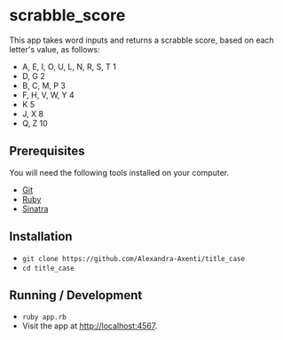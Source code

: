 # scrabble_score

This app takes word inputs and returns a scrabble score, based on each letter's value, as follows:

* A, E, I, O, U, L, N, R, S, T       1
* D, G                               2
* B, C, M, P                         3
* F, H, V, W, Y                      4
* K                                  5
* J, X                               8
* Q, Z                               10


## Prerequisites

You will need the following tools installed on your computer.

* [Git](https://git-scm.com/)
* [Ruby](https://www.ruby-lang.org/en/documentation/installation/)
* [Sinatra](https://github.com/sinatra/sinatra)

## Installation

* `git clone https://github.com/Alexandra-Axenti/title_case`
* `cd title_case`


## Running / Development

* `ruby app.rb`
* Visit the app at [http://localhost:4567](http://localhost:4567).

